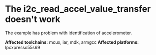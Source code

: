 # The i2c_read_accel_value_transfer doesn't work

The example has problem with identification of accelerometer.

**Affected toolchains:** mcux, iar, mdk, armgcc
**Affected platforms:** lpcxpresso55s69